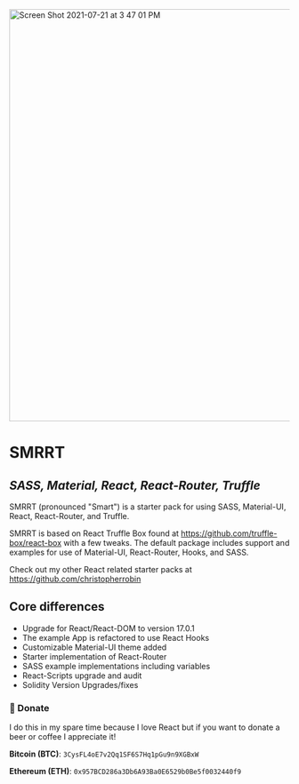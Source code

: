 <img width="742" alt="Screen Shot 2021-07-21 at 3 47 01 PM" src="https://user-images.githubusercontent.com/464211/126550629-1cebfd23-c30c-4335-a76d-a297498180f8.png">

# SMRRT
## _SASS, Material, React, React-Router, Truffle_

SMRRT (pronounced "Smart") is a starter pack for using SASS, Material-UI, React, React-Router, and Truffle.

SMRRT is based on React Truffle Box found at https://github.com/truffle-box/react-box with a few tweaks. The default package includes support and examples for use of Material-UI, React-Router, Hooks, and SASS.

Check out my other React related starter packs at https://github.com/christopherrobin

## Core differences
 - Upgrade for React/React-DOM to version 17.0.1
 - The example App is refactored to use React Hooks
 - Customizable Material-UI theme added
 - Starter implementation of React-Router
 - SASS example implementations including variables
 - React-Scripts upgrade and audit
 - Solidity Version Upgrades/fixes

### :beer: Donate

I do this in my spare time because I love React but if you want to donate a beer or coffee I appreciate it!

**Bitcoin (BTC)**: `3CysFL4oE7v2Qq1SF6S7Hq1pGu9n9XGBxW`

**Ethereum (ETH)**: `0x957BCD286a3Db6A93Ba0E6529b0Be5f0032440f9`

